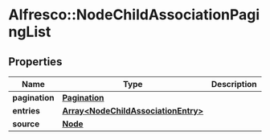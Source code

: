 # Alfresco::NodeChildAssociationPagingList

## Properties
Name | Type | Description | Notes
------------ | ------------- | ------------- | -------------
**pagination** | [**Pagination**](Pagination.md) |  | [optional] 
**entries** | [**Array&lt;NodeChildAssociationEntry&gt;**](NodeChildAssociationEntry.md) |  | [optional] 
**source** | [**Node**](Node.md) |  | [optional] 


